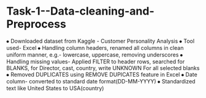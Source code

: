 # Task-1--Data-cleaning-and-Preprocess
⦁	Downloaded dataset from Kaggle - Customer Personality Analysis
⦁	Tool used- Excel
⦁	Handling column headers, renamed all columns in clean uniform manner, e.g.- lowercase, uppercase, removing underscores
⦁	Handling missing values- Applied FILTER to header rows, searched for BLANKS, for Director, cast, country, write UNKNOWN For all selected blanks
⦁	Removed  DUPLICATES using REMOVE DUPICATES feature in Excel
⦁	Date column- converted to standard date format(DD-MM-YYYY)
⦁	Standardized text like United States to USA(country)
